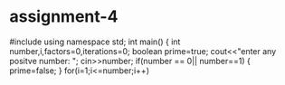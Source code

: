 # assignment-4
#include<iostream>
  using namespace std;
  int main()
  {
  int number,i,factors=0,iterations=0;
  boolean prime=true;
  cout<<"enter any positve number: ";
  cin>>number;
if(number == 0|| number==1)
  {
  prime=false;
  }
  for(i=1;i<=number;i++)

